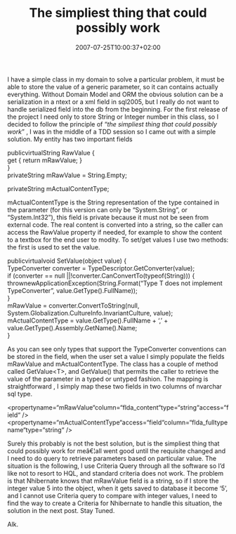 ﻿---
title: "The simpliest thing that could possibly work"
description: ""
date: 2007-07-25T10:00:37+02:00
draft: false
tags: [Nhibernate]
categories: [Nhibernate]
---
I have a simple class in my domain to solve a particular problem, it must be able to store the value of a generic parameter, so it can contains actually everything. Without Domain Model and ORM the obvious solution can be a serialization in a ntext or a xml field in sql2005, but I really do not want to handle serialized field into the db from the beginning. For the first release of the project I need only to store String or Integer number in this class, so I decided to follow the principle of “*the simpliest thing that could possibly work*” , I was in the middle of a TDD session so I came out with a simple solution. My entity has two important fields

publicvirtualString  RawValue  {  
get  {  return  mRawValue;  }  
        }  
privateString  mRawValue  =  String.Empty;  
  
privateString  mActualContentType;

mActualContentType is the String representation of the type contained in the parameter (for this version can only be “System.String”, or “System.Int32”), this field is private because it must not be seen from external code. The real content is converted into a string, so the caller can access the RawValue property if needed, for example to show the content to a textbox for the end user to modity. To set/get values I use two methods: the first is used to set the value.

publicvirtualvoid  SetValue(object  value)  {  
TypeConverter  converter  =  TypeDescriptor.GetConverter(value);  
if  (converter  ==  null  ||!converter.CanConvertTo(typeof(String)))  {  
thrownewApplicationException(String.Format(“Type  T  does  not  implement  TypeConverter”,  value.GetType().FullName));  
    }  
    mRawValue  =  converter.ConvertToString(null,  System.Globalization.CultureInfo.InvariantCulture,  value);  
    mActualContentType  =  value.GetType().FullName  +  ‘,’  +  value.GetType().Assembly.GetName().Name;  
}

As you can see only types that support the TypeConverter conventions can be stored in the field, when the user set a value I simply populate the fields mRawValue and mActualContentType. The class has a couple of method called GetValue&lt;T&gt;, and GetValue() that permits the caller to retrieve the value of the parameter in a typed or untyped fashion. The mapping is straightforward , I simply map these two fields in two columns of nvarchar sql type.

&lt;propertyname=“mRawValue“column=“flda\_content“type=“string“access=“field“  /&gt;  
&lt;propertyname=“mActualContentType“access=“field“column=“flda\_fulltypename“type=“string“  /&gt;

Surely this probably is not the best solution, but is the simpliest thing that could possibly work for meâ€¦all went good until the requisite changed and I need to do query to retrieve parameters based on particular value. The situation is the following, I use Criteria Query through all the software so I’d like not to resort to HQL, and standard criteria does not work. The problem is that Nhibernate knows that mRawValue field is a string, so if I store the integer value 5 into the object, when it gets saved to database it become ‘5’, and I cannot use Criteria query to compare with integer values, I need to find the way to create a Criteria for Nhibernate to handle this situation, the solution in the next post. Stay Tuned.

Alk.
